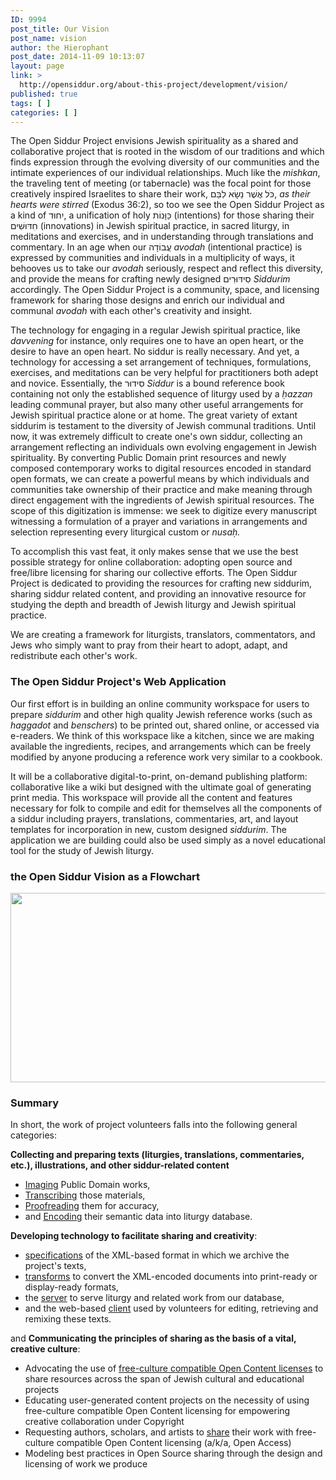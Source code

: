 ```yaml
---
ID: 9994
post_title: Our Vision
post_name: vision
author: the Hierophant
post_date: 2014-11-09 10:13:07
layout: page
link: >
  http://opensiddur.org/about-this-project/development/vision/
published: true
tags: [ ]
categories: [ ]
---
```

<div class="english">
The Open Siddur Project envisions Jewish spirituality as a shared and collaborative project that is rooted in the wisdom of our traditions and which finds expression through the evolving diversity of our communities and the intimate experiences of our individual relationships. Much like the <em>mishkan</em>, the traveling tent of meeting (or tabernacle) was the focal point for those creatively inspired Israelites to share their work, <span class="hebrew" lang="he">כֹּל אֲשֶׁר נַשָׂא לִבַּם</span>, <em>as their hearts were stirred</em> (Exodus 36:2), so too we see the Open Siddur Project as a kind of <span class="hebrew" lang="he">יִחוּד</span>, a unification of holy <span class="hebrew" lang="he">כַּוָּנוֹת</span> (intentions) for those sharing their <span class="hebrew" lang="he">חִדּוּשִׁים</span> (innovations) in Jewish spiritual practice, in sacred liturgy, in meditations and exercises, and in understanding through translations and commentary. In an age when our <span class="hebrew" lang="he">עֲבוֹדָה</span> <em>avodah</em> (intentional practice) is expressed by communities and individuals in a multiplicity of ways, it behooves us to take our <em>avodah</em> seriously, respect and reflect this diversity, and provide the means for crafting newly designed <span class="hebrew" lang="he">סִידּוּרִים</span> <em>Siddurim</em> accordingly. The Open Siddur Project is a community, space, and licensing framework for sharing those designs and enrich our individual and communal <em>avodah</em> with each other's creativity and insight.

The technology for engaging in a regular Jewish spiritual practice, like <em>davvening</em> for instance, only requires one to have an open heart, or the desire to have an open heart. No siddur is really necessary. And yet, a technology for accessing a set arrangement of techniques, formulations, exercises, and meditations can be very helpful for practitioners both adept and novice. Essentially, the <span class="hebrew" lang="he">סִידוּר</span> <em>Siddur</em> is a bound reference book containing not only the established sequence of liturgy used by a <em>ḥazzan</em> leading communal prayer, but also many other useful arrangements for Jewish spiritual practice alone or at home. The great variety of extant siddurim is testament to the diversity of Jewish communal traditions. Until now, it was extremely difficult to create one's own siddur, collecting an arrangement reflecting an individuals own evolving engagement in Jewish spirituality. By converting Public Domain print resources and newly composed contemporary works to digital resources encoded in standard open formats, we can create a powerful means by which individuals and communities take ownership of their practice and make meaning through direct engagement with the ingredients of Jewish spiritual resources. The scope of this digitization is immense: we seek to digitize every manuscript witnessing a formulation of a prayer and variations in arrangements and selection representing every liturgical custom or <em>nusaḥ.</em>

To accomplish this vast feat, it only makes sense that we use the best possible strategy for online collaboration: adopting open source and free/libre licensing for sharing our collective efforts. The Open Siddur Project is dedicated to providing the resources for crafting new siddurim, sharing siddur related content, and providing an innovative resource for studying the depth and breadth of Jewish liturgy and Jewish spiritual practice.

We are creating a framework for liturgists, translators, commentators, and Jews who simply want to pray from their heart to adopt, adapt, and redistribute each other's work.

<h3>The Open Siddur Project's Web Application</h3>

Our first effort is in building an online community workspace for users to prepare <em>siddurim</em> and other high quality Jewish reference works (such as <em>haggadot</em> and <em>benschers</em>) to be printed out, shared online, or accessed via e-readers. We think of this workspace like a kitchen, since we are making available the ingredients, recipes, and arrangements which can be freely modified by anyone producing a reference work very similar to a cookbook.

It will be a collaborative digital-to-print, on-demand publishing platform: collaborative like a wiki but designed with the ultimate goal of generating print media. This workspace will provide all the content and features necessary for folk to compile and edit for themselves all the components of a siddur including prayers, translations, commentaries, art, and layout templates for incorporation in new, custom designed <em>siddurim</em>. The application we are building could also be used simply as a novel educational tool for the study of Jewish liturgy.


<h3>the Open Siddur Vision as a Flowchart</h3>

<a href="http://opensiddur.org/wp-content/uploads/2010/07/Aharons-Open-Siddur-Flowchart-v2.0.png"><img src="http://opensiddur.org/wp-content/uploads/2010/07/Aharons-Open-Siddur-Flowchart-v2.0-1024x484.png" alt="" width="640" height="303" class="alignnone size-large wp-image-948" /></a>

<h3>Summary</h3>

In short, the work of project volunteers falls into the following general categories:

<strong>Collecting and preparing texts (liturgies, translations, commentaries, etc.), illustrations, and other siddur-related content</strong>
<ul>
	<li><a title="Imaging" href="http://opensiddur.org/contribute/document-manuscript-imaging/">Imaging</a> Public Domain works,</li>
	<li><a title="Transcription" href="http://opensiddur.org/tools/transcribe/">Transcribing</a> those materials,</li>
	<li><a title="Proofreading" href="http://opensiddur.org/tools/transcribe/">Proofreading</a> them for accuracy,</li>
	<li>and <a href="https://github.com/opensiddur/opensiddur/wiki/Open-Siddur-Guidelines-for-Transcription">Encoding</a> their semantic data into liturgy database.</li>
</ul>
<strong>Developing technology to facilitate sharing and creativity</strong>:
<ul>
	<li><a title="JLPTEI" href="https://github.com/opensiddur/opensiddur/wiki/JLPTEI-101:-00:-Introduction">specifications</a> of the XML-based format in which we archive the project's texts,</li>
	<li><a title="Architecture" href="https://github.com/opensiddur/opensiddur/wiki/Architecture">transforms</a> to convert the XML-encoded documents into print-ready or display-ready formats,</li>
	<li>the <a class="external text" title="http://www.exist-db.org" href="http://www.exist-db.org" rel="nofollow">server</a> to serve liturgy and related work from our database,</li>
	<li>and the web-based <a title="Open Siddur client interface" href="https://github.com/opensiddur/opensiddur-client">client</a> used by volunteers for editing, retrieving and remixing these texts.</li>
</ul>
and <strong>Communicating the principles of sharing as the basis of a vital, creative culture</strong>:
<ul>
	<li>Advocating the use of <a href="http://opensiddur.org/copyright-policy/">free-culture compatible Open Content licenses</a> to share resources across the span of Jewish cultural and educational projects</li>
	<li>Educating user-generated content projects on the necessity of using free-culture compatible Open Content licensing for empowering creative collaboration under Copyright</li>
	<li>Requesting authors, scholars, and artists to <a title="Submissions HOWTO" href="http://opensiddur.org/contribute/upload/">share</a> their work with free-culture compatible Open Content licensing (a/k/a, Open Access)</li>
	<li>Modeling best practices in Open Source sharing through the design and licensing of work we produce</li>
</ul>
</div>